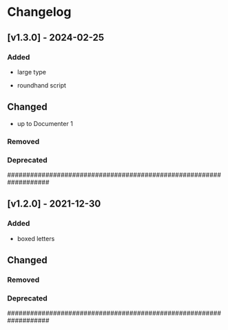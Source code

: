 # Changelog

## [v1.3.0] - 2024-02-25

### Added

- large type

- roundhand script

## Changed

- up to Documenter 1

### Removed

### Deprecated

###################################################################

## [v1.2.0] - 2021-12-30

### Added

- boxed letters

## Changed

### Removed

### Deprecated

###################################################################

